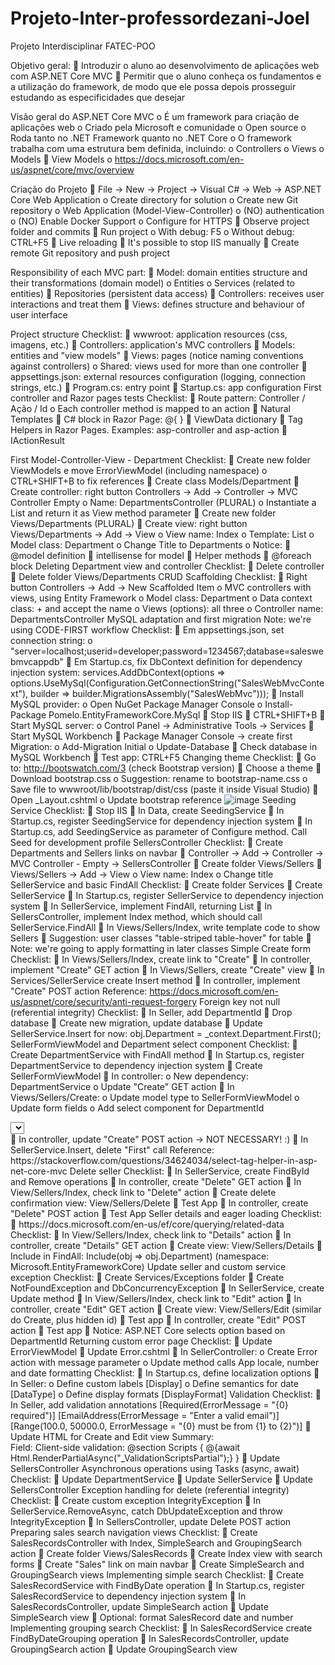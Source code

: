 # Projeto-Inter-professordezani-Joel
Projeto Interdisciplinar FATEC-POO

Objetivo geral:
 Introduzir o aluno ao desenvolvimento de aplicações web com ASP.NET Core MVC
 Permitir que o aluno conheça os fundamentos e a utilização do framework, de modo que ele
possa depois prosseguir estudando as especificidades que desejar

Visão geral do ASP.NET Core MVC
o É um framework para criação de aplicações web
o Criado pela Microsoft e comunidade
o Open source
o Roda tanto no .NET Framework quanto no .NET Core
o O framework trabalha com uma estrutura bem definida, incluindo:
o Controllers
o Views
o Models
 View Models
o https://docs.microsoft.com/en-us/aspnet/core/mvc/overview

Criação do Projeto
 File -> New -> Project -> Visual C# -> Web -> ASP.NET Core Web Application
o Create directory for solution
o Create new Git repository
o Web Application (Model-View-Controller)
o (NO) authentication
o (NO) Enable Docker Support
o Configure for HTTPS
 Observe project folder and commits
 Run project
o With debug: F5
o Without debug: CTRL+F5
 Live reloading
 It's possible to stop IIS manually
 Create remote Git repository and push project

Responsibility of each MVC part:
 Model: domain entities structure and their transformations (domain model)
o Entities
o Services (related to entities)
 Repositories (persistent data access)
 Controllers: receives user interactions and treat them
 Views: defines structure and behaviour of user interface

Project structure
Checklist:
 wwwroot: application resources (css, imagens, etc.)
 Controllers: application's MVC controllers
 Models: entities and "view models"
 Views: pages (notice naming conventions against controllers)
o Shared: views used for more than one controller
 appsettings.json: external resources configuration (logging, connection strings, etc.)
 Program.cs: entry point
 Startup.cs: app configuration
First controller and Razor pages tests
Checklist:
 Route pattern: Controller / Ação / Id
o Each controller method is mapped to an action
 Natural Templates
 C# block in Razor Page: @{ }
 ViewData dictionary
 Tag Helpers in Razor Pages. Examples: asp-controller and asp-action
 IActionResult

First Model-Controller-View - Department
Checklist:
 Create new folder ViewModels e move ErrorViewModel (including namespace)
o CTRL+SHIFT+B to fix references
 Create class Models/Department
 Create controller: right button Controllers -> Add -> Controller -> MVC Controller Empty
o Name: DepartmentsController (PLURAL)
o Instantiate a List<Department> and return it as View method parameter
 Create new folder Views/Departments (PLURAL)
 Create view: right button Views/Departments -> Add -> View
o View name: Index
o Template: List
o Model class: Department
o Change Title to Departments
o Notice:
 @model definition
 intellisense for model
 Helper methods
 @foreach block
Deleting Department view and controller
Checklist:
 Delete controller
 Delete folder Views/Departments
CRUD Scaffolding
Checklist:
 Right button Controllers -> Add -> New Scaffolded Item
o MVC controllers with views, using Entity Framework
o Model class: Department
o Data context class: + and accept the name
o Views (options): all three
o Controller name: DepartmentsController
MySQL adaptation and first migration
Note: we're using CODE-FIRST workflow
Checklist:
 Em appsettings.json, set connection string:
o "server=localhost;userid=developer;password=1234567;database=saleswebmvcappdb"
 Em Startup.cs, fix DbContext definition for dependency injection system:
services.AddDbContext<SalesWebMvcAppContext>(options =>
 options.UseMySql(Configuration.GetConnectionString("SalesWebMvcContext"), builder =>
builder.MigrationsAssembly("SalesWebMvc")));
 Install MySQL provider:
o Open NuGet Package Manager Console
o Install-Package Pomelo.EntityFrameworkCore.MySql
 Stop IIS
 CTRL+SHIFT+B
 Start MySQL server:
o Control Panel -> Administrative Tools -> Services
 Start MySQL Workbench
 Package Manager Console -> create first Migration:
o Add-Migration Initial
o Update-Database
 Check database in MySQL Workbench
 Test app: CTRL+F5
Changing theme
Checklist:
 Go to: http://bootswatch.com/3 (check Bootstrap version)
 Choose a theme
 Download bootstrap.css
o Suggestion: rename to bootstrap-name.css
o Save file to wwwroot/lib/bootstrap/dist/css (paste it inside Visual Studio)
 Open _Layout.cshtml
o Update bootstrap reference
  ![image](https://github.com/JoelForcatojunior/Projeto-Inter-professordezani-Joel/assets/47538474/92349542-b431-4b56-a692-cc0b269a42cd)
Seeding Service
Checklist:
 Stop IIS
 In Data, create SeedingService
 In Startup.cs, register SeedingService for dependency injection system
 In Startup.cs, add SeedingService as parameter of Configure method. Call Seed for development profile
SellersController
Checklist:
 Create Departments and Sellers links on navbar
 Controller -> Add -> Controller -> MVC Controller - Empty -> SellersController
 Create folder Views/Sellers
 Views/Sellers -> Add -> View
o View name: Index
o Change title
SellerService and basic FindAll
Checklist:
 Create folder Services
 Create SellerService
 In Startup.cs, register SellerService to dependency injection system
 In SellerService, implement FindAll, returning List<Seller>
 In SellersController, implement Index method, which should call SellerService.FindAll
 In Views/Sellers/Index, write template code to show Sellers
 Suggestion: user classes "table-striped table-hover" for table
 Note: we're going to apply formatting in later classes
Simple Create form
Checklist:
 In Views/Sellers/Index, create link to "Create"
 In controller, implement "Create" GET action
 In Views/Sellers, create "Create" view
 In Services/SellerService create Insert method
 In controller, implement "Create" POST action
Reference:
https://docs.microsoft.com/en-us/aspnet/core/security/anti-request-forgery
Foreign key not null (referential integrity)
Checklist:
 In Seller, add DepartmentId
 Drop database
 Create new migration, update database
 Update SellerService.Insert for now: obj.Department = _context.Department.First();
SellerFormViewModel and Department select component
Checklist:
 Create DepartmentService with FindAll method
 In Startup.cs, register DepartmentService to dependency injection system
 Create SellerFormViewModel
 In controller:
o New dependency: DepartmentService
o Update "Create" GET action
 In Views/Sellers/Create:
o Update model type to SellerFormViewModel
o Update form fields
o Add select component for DepartmentId
<div class="form-group">
 <label asp-for="Seller.DepartmentId" class="control-label"></label>
 <select asp-for="Seller.DepartmentId" asp-items="@(new SelectList(Model.Departments,"Id",
"Name"))" class="form-control"></select>
</div>
 In controller, update "Create" POST action -> NOT NECESSARY! :)
 In SellerService.Insert, delete "First" call
Reference: https://stackoverflow.com/questions/34624034/select-tag-helper-in-asp-net-core-mvc
Delete seller
Checklist:
 In SellerService, create FindById and Remove operations
 In controller, create "Delete" GET action
 In View/Sellers/Index, check link to "Delete" action
 Create delete confirmation view: View/Sellers/Delete
 Test App
 In controller, create "Delete" POST action
 Test App
Seller details and eager loading
Checklist:
 https://docs.microsoft.com/en-us/ef/core/querying/related-data
Checklist:
 In View/Sellers/Index, check link to "Details" action
 In controller, create "Details" GET action
 Create view: View/Sellers/Details
 Include in FindAll: Include(obj => obj.Department) (namespace: Microsoft.EntityFrameworkCore)
Update seller and custom service exception
Checklist:
 Create Services/Exceptions folder
 Create NotFoundException and DbConcurrencyException
 In SellerService, create Update method
 In View/Sellers/Index, check link to "Edit" action
 In controller, create "Edit" GET action
 Create view: View/Sellers/Edit (similar do Create, plus hidden id)
 Test app
 In controller, create "Edit" POST action
 Test app
 Notice: ASP.NET Core selects option based on DepartmentId
Returning custom error page
Checklist:
 Update ErrorViewModel
 Update Error.cshtml
 In SellerController:
o Create Error action with message parameter
o Update method calls
App locale, number and date formatting
Checklist:
 In Startup.cs, define localization options
 In Seller:
o Define custom labels [Display]
o Define semantics for date [DataType]
o Define display formats [DisplayFormat]
Validation
Checklist:
 In Seller, add validation annotations
 [Required(ErrorMessage = "{0} required")]
 [EmailAddress(ErrorMessage = "Enter a valid email")]
 [Range(100.0, 50000.0, ErrorMessage = "{0} must be from {1} to {2}")]
 Update HTML for Create and Edit view
Summary:
<div asp-validation-summary="All" class="text-danger"></div>
Field:
<span asp-validation-for="Name" class="text-danger"></span>
Client-side validation:
@section Scripts {
 @{await Html.RenderPartialAsync("_ValidationScriptsPartial");}
}
 Update SellersController
Asynchronous operations using Tasks (async, await)
Checklist:
 Update DepartmentService
 Update SellerService
 Update SellersController
Exception handling for delete (referential integrity)
Checklist:
 Create custom exception IntegrityException
 In SellerService.RemoveAsync, catch DbUpdateException and throw IntegrityException
 In SellersController, update Delete POST action
Preparing sales search navigation views
Checklist:
 Create SalesRecordsController with Index, SimpleSearch and GroupingSearch action
 Create folder Views/SalesRecords
 Create Index view with search forms
 Create "Sales" link on main navbar
 Create SimpleSearch and GroupingSearch views
Implementing simple search
Checklist:
 Create SalesRecordService with FindByDate operation
 In Startup.cs, register SalesRecordService to dependency injection system
 In SalesRecordsController, update SimpleSearch action
 Update SimpleSearch view
 Optional: format SalesRecord date and number
Implementing grouping search
Checklist:
 In SalesRecordService create FindByDateGrouping operation
 In SalesRecordsController, update GroupingSearch action
 Update GroupingSearch view
